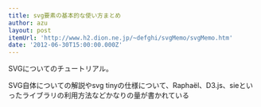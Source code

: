 ```yaml
---
title: svg要素の基本的な使い方まとめ
author: azu
layout: post
itemUrl: 'http://www.h2.dion.ne.jp/~defghi/svgMemo/svgMemo.htm'
date: '2012-06-30T15:00:00.000Z'
---
```

SVGについてのチュートリアル。

SVG自体についての解説やsvg tinyの仕様について、Raphaël、D3.js、sieといったライブラリの利用方法などかなりの量が書かれている
